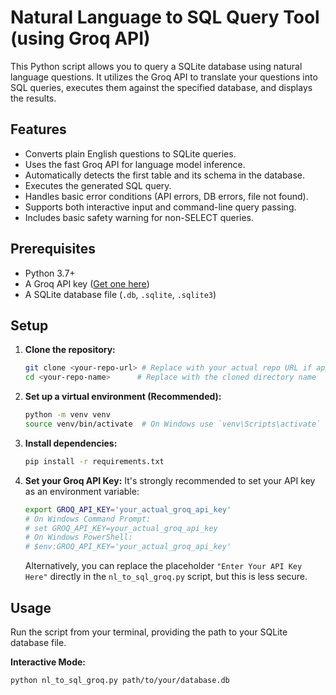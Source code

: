 # Natural Language to SQL Query Tool (using Groq API)

This Python script allows you to query a SQLite database using natural language questions. It utilizes the Groq API to translate your questions into SQL queries, executes them against the specified database, and displays the results.

## Features

* Converts plain English questions to SQLite queries.
* Uses the fast Groq API for language model inference.
* Automatically detects the first table and its schema in the database.
* Executes the generated SQL query.
* Handles basic error conditions (API errors, DB errors, file not found).
* Supports both interactive input and command-line query passing.
* Includes basic safety warning for non-SELECT queries.

## Prerequisites

* Python 3.7+
* A Groq API key ([Get one here](https://console.groq.com/keys))
* A SQLite database file (`.db`, `.sqlite`, `.sqlite3`)

## Setup

1.  **Clone the repository:**
    ```bash
    git clone <your-repo-url> # Replace with your actual repo URL if applicable
    cd <your-repo-name>      # Replace with the cloned directory name
    ```

2.  **Set up a virtual environment (Recommended):**
    ```bash
    python -m venv venv
    source venv/bin/activate  # On Windows use `venv\Scripts\activate`
    ```

3.  **Install dependencies:**
    ```bash
    pip install -r requirements.txt
    ```

4.  **Set your Groq API Key:**
    It's strongly recommended to set your API key as an environment variable:
    ```bash
    export GROQ_API_KEY='your_actual_groq_api_key'
    # On Windows Command Prompt:
    # set GROQ_API_KEY=your_actual_groq_api_key
    # On Windows PowerShell:
    # $env:GROQ_API_KEY='your_actual_groq_api_key'
    ```
    Alternatively, you can replace the placeholder `"Enter Your API Key Here"` directly in the `nl_to_sql_groq.py` script, but this is less secure.

## Usage

Run the script from your terminal, providing the path to your SQLite database file.

**Interactive Mode:**

```bash
python nl_to_sql_groq.py path/to/your/database.db
